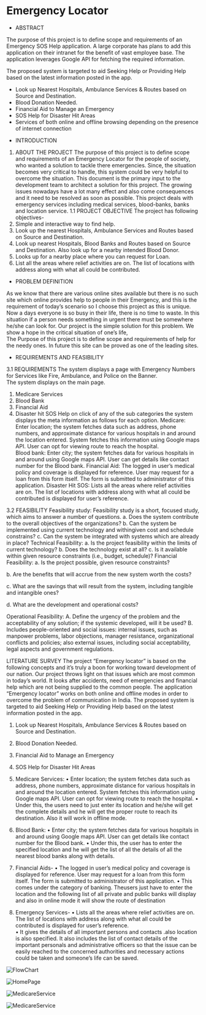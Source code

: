 # Emergency Locator

- ABSTRACT

 The purpose of this project is to define scope and requirements of an Emergency SOS Help application. A large corporate has plans to add this application on their intranet for the benefit of vast employee base. The application leverages Google API for fetching the required information.

 The proposed system is targeted to aid Seeking Help or Providing Help based on the latest information posted in the app. 

* Look up Nearest Hospitals, Ambulance Services & Routes based on Source and Destination.
* Blood Donation Needed.
*  Financial Aid to Manage an Emergency
* SOS Help for Disaster Hit Areas  
* Services of both online and offline browsing depending on the        presence of internet connection

- INTRODUCTION

1.	ABOUT THE PROJECT
The purpose of this project is to define scope and requirements of an Emergency Locator for the people of society, who wanted a solution to tackle there emergencies. Since, the situation becomes very critical to handle, this system could be very helpful to overcome the situation. This document is the primary input to the development team to architect a solution for this project. The growing issues nowadays have a lot many effect and also come consequences and it need to be resolved as soon as possible. This project deals with emergency services including medical services, blood-banks, banks and location service.
1.1 PROJECT OBJECTIVE
The project has following objectives-
1.	Simple and interactive way to find help.
2.	Look up the nearest Hospitals, Ambulance Services and Routes based on Source and Destination.
3.	Look up nearest Hospitals, Blood Banks and Routes based on Source and Destination. Also look up for a nearby intended Blood Donor.
4.	Looks up for a nearby place where you can request for Loan.
5.	List all the areas where relief activities are on. The list of locations with address along with what all could be contributed.

- PROBLEM DEFINITION

As we know that there are various online sites available but there is no such site which online provides help to people in their Emergency, and this is the requirement of today’s scenario so I choose this project as this is unique.
Now a days everyone is so busy in their life, there is no time to waste. In this situation if a person needs something in urgent there must be somewhere he/she can look for.
Our project is the simple solution for this problem. We show a hope in the critical situation of one’s life,	
The Purpose of this project is to define scope and requirements of help for the needy ones.
In future this site can be proved as one of the leading sites.

- REQUIREMENTS AND FEASIBILITY

3.1 REQUIREMENTS
The system displays a page with Emergency Numbers for Services like Fire, Ambulance, and Police on the Banner.  
The system displays on the main page. 
1. Medicare Services 
2. Blood Bank 
3. Financial Aid 
4. Disaster hit SOS Help on click of any of the sub categories the system displays the meta information as follows for each option. 
Medicare: Enter location; the system fetches data such as address, phone numbers, and approximate distance for various hospitals in and around the location entered. System fetches this information using Google maps API. User can opt for viewing route to reach the hospital.  
Blood bank: Enter city; the system fetches data for various hospitals in and around using Google maps API. User can get details like contact number for the Blood bank. 
Financial Aid: The logged in user’s medical policy and coverage is displayed for reference. User may request for a loan from this form itself. The form is submitted to administrator of this application. 
Disaster Hit SOS: Lists all the areas where relief activities are on. The list of locations with address along with what all could be contributed is displayed for user’s reference.  

3.2 FEASIBILITY
Feasibility study: 
Feasibility study is a short, focused study, which aims to answer a number of questions.
a. Does the system contribute to the overall objectives of the organizations? 
b. Can the system be implemented using current technology and withingiven cost and schedule constrains?
c. Can the system be integrated with systems which are already in place? 
Technical Feasibility:
a. Is the project feasibility within the limits of current technology?
b. Does the technology exist at all?
c. Is it available within given resource constraints (i.e., budget, schedule)?
Financial Feasibility:
a.	Is the project possible, given resource constraints?

b.	Are the benefits that will accrue from the new system worth the costs?


c.	What are the savings that will result from the system, including tangible and intangible ones?

d.	What are the development and operational costs?

Operational Feasibility: 
A. Define the urgency of the problem and the acceptability of any solution; if the systemic developed, will it be used?
B. Includes people-oriented and social issues: internal issues, such as manpower problems, labor objections, manager resistance, organizational conflicts and policies; also external issues, including social acceptability, legal aspects and government regulations.

LITERATURE SURVEY
The project “Emergency locator” is based on the following concepts and it’s truly a boon for working toward development of our nation. Our project throws light on that issues which are most common in today’s world. It looks after accidents, need of emergencies and financial help which are not being supplied to the common people. The application “Emergency locator” works on both online and offline modes in order to overcome the problem of communication in India. The proposed system is targeted to aid Seeking Help or Providing Help based on the latest information posted in the app. 
1. Look up Nearest Hospitals, Ambulance Services & Routes based on Source and Destination.
2. Blood Donation Needed. 
3. Financial Aid to Manage an Emergency
4. SOS Help for Disaster Hit Areas   
1.	Medicare Services: 
•	Enter location; the system fetches data such as address, phone numbers, approximate distance for various hospitals in and around the location entered. System fetches this information using Google maps API. User can opt for viewing route to reach the hospital.
•	Under this, the users need to just enter its location and he/she will get the complete details and he will get the proper route to reach its destination. Also it will work in offline mode.
2.	Blood Bank: 
•	Enter city; the system fetches data for various hospitals in and around using Google maps API. User can get details like contact number for the Blood bank.
•	Under this, the user has to enter the specified location and he will get the list of all the details of all the nearest blood banks along with details.


3.	Financial Aids-
•	The logged in user’s medical policy and coverage is displayed for reference. User may request for a loan from this form itself. The form is submitted to administrator of this application.
•	This comes under the category of banking. Theusers just have to      enter the location and the following list of all private and public banks will display and also in online mode it will show the route of destination
4.	Emergency Services-
•	Lists all the areas where relief activities are on. The list of locations with address along with what all could be contributed is displayed for user’s reference.  
•	It gives the details of all important persons and contacts .also location is also specified. It also includes the list of contact details of the important personals and administrative officers so that the issue can be easily reached to the concerned authorities and necessary actions could be taken and someone’s life can be saved.

![FlowChart](https://github.com/ThePrakharSrivastava/emergency-locator/blob/master/SC2_Flowchart.png)

![HomePage](https://github.com/ThePrakharSrivastava/emergency-locator/blob/master/SC0_HomePage.png)

![MedicareService](https://github.com/ThePrakharSrivastava/emergency-locator/blob/master/SC1_MedicareService.png)

![MedicareService](https://github.com/ThePrakharSrivastava/emergency-locator/blob/master/SC3_MedicareService.png)







